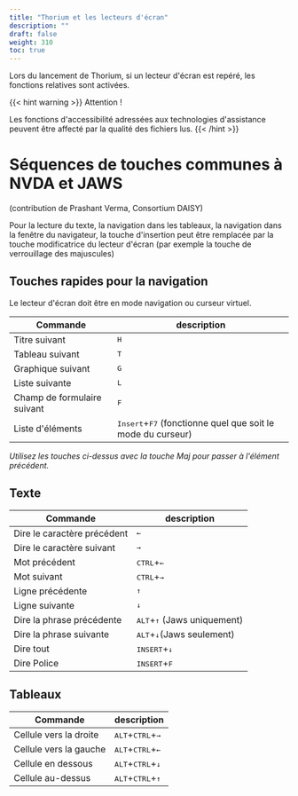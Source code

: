 ```yaml
---
title: "Thorium et les lecteurs d'écran"
description: ""
draft: false
weight: 310
toc: true
---
```


Lors du lancement de Thorium, si un lecteur d'écran est repéré, les fonctions relatives sont activées.

{{< hint warning >}}
Attention !

Les fonctions d'accessibilité adressées aux technologies d'assistance peuvent être affecté par la qualité des fichiers lus. 
{{< /hint >}}


# Séquences de touches communes à NVDA et JAWS

(contribution de Prashant Verma, Consortium DAISY)

Pour la lecture du texte, la navigation dans les tableaux, la navigation dans la fenêtre du navigateur, la touche d'insertion peut être remplacée par la touche modificatrice du lecteur d'écran (par exemple la touche de verrouillage des majuscules)

## Touches rapides pour la navigation 

Le lecteur d'écran doit être en mode navigation ou curseur virtuel.

|Commande |description|
|---|---|
|Titre suivant |<kbd>H</kbd>|
|Tableau suivant |<kbd>T</kbd>|
|Graphique suivant |<kbd>G</kbd>|
|Liste suivante |<kbd>L</kbd>|
|Champ de formulaire suivant |<kbd>F</kbd>|
|Liste d'éléments |<kbd>Insert</kbd>+<kbd>F7</kbd> (fonctionne quel que soit le mode du curseur)|

*Utilisez les touches ci-dessus avec la touche Maj pour passer à l'élément précédent.*

## Texte

|Commande |description|
|---|---|
|Dire le caractère précédent |<kbd>&larr;</kbd>|
|Dire le caractère suivant |<kbd>&rarr;</kbd>|
|Mot précédent |<kbd>CTRL</kbd>+<kbd>&larr;</kbd>|
|Mot suivant |<kbd>CTRL</kbd>+<kbd>&rarr;</kbd>|
|Ligne précédente |<kbd>&uarr;</kbd>|
|Ligne suivante |<kbd>&darr;</kbd>|
|Dire la phrase précédente |<kbd>ALT</kbd>+<kbd>&uarr;</kbd> (Jaws uniquement)|
|Dire la phrase suivante |<kbd>ALT</kbd>+<kbd>&darr;</kbd>(Jaws seulement)|
|Dire tout |<kbd>INSERT</kbd>+<kbd>&darr;</kbd>|
|Dire Police |<kbd>INSERT</kbd>+<kbd>F</kbd>|

## Tableaux

|Commande |description|
|---|---|
|Cellule vers la droite |<kbd>ALT</kbd>+<kbd>CTRL</kbd>+<kbd>&rarr;</kbd>|
|Cellule vers la gauche |<kbd>ALT</kbd>+<kbd>CTRL</kbd>+<kbd>&larr;</kbd>|
|Cellule en dessous |<kbd>ALT</kbd>+<kbd>CTRL</kbd>+<kbd>&darr;</kbd>|
|Cellule au-dessus |<kbd>ALT</kbd>+<kbd>CTRL</kbd>+<kbd>&uarr;</kbd>|

